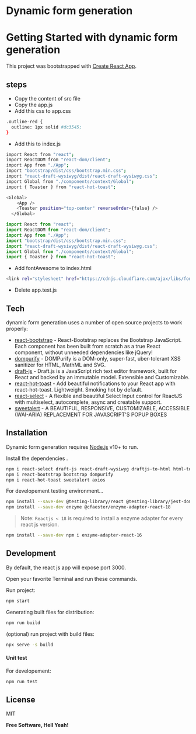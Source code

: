 # Dynamic form generation

# Getting Started with dynamic form generation

This project was bootstrapped with [Create React App](https://github.com/facebook/create-react-app).

## steps

- Copy the content of src file
- Copy the app.js
- Add this css to app.css

```sh
.outline-red {
  outline: 1px solid #dc3545;
}
```

- Add this to index.js

```sh
import React from "react";
import ReactDOM from "react-dom/client";
import App from "./App";
import "bootstrap/dist/css/bootstrap.min.css";
import "react-draft-wysiwyg/dist/react-draft-wysiwyg.css";
import Global from "./components/context/Global";
import { Toaster } from "react-hot-toast";
```

```sh
<Global>
    <App />
    <Toaster position="top-center" reverseOrder={false} />
  </Global>
```

```jsx
import React from "react";
import ReactDOM from "react-dom/client";
import App from "./App";
import "bootstrap/dist/css/bootstrap.min.css";
import "react-draft-wysiwyg/dist/react-draft-wysiwyg.css";
import Global from "./components/context/Global";
import { Toaster } from "react-hot-toast";
```

- Add fontAwesome to index.html

```sh
<link rel="stylesheet" href="https://cdnjs.cloudflare.com/ajax/libs/font-awesome/6.2.1/css/all.min.css" />
```

- Delete app.test.js

## Tech

dynamic form generation uses a number of open source projects to work properly:

- [react-bootstrap](https://react-bootstrap.github.io/) - React-Bootstrap replaces the Bootstrap JavaScript. Each component has been built from scratch as a true React component, without unneeded dependencies like jQuery!
- [dompurify](https://github.com/cure53/DOMPurify) - DOMPurify is a DOM-only, super-fast, uber-tolerant XSS sanitizer for HTML, MathML and SVG.
- [draft-js](https://github.com/facebookarchive/draft-js) - Draft.js is a JavaScript rich text editor framework, built for React and backed by an immutable model. Extensible and Customizable.
- [react-hot-toast](https://react-hot-toast.com/) - Add beautiful notifications to your React app with react-hot-toast. Lightweight. Smoking hot by default.
- [react-select](https://react-select.com/home) - A flexible and beautiful Select Input control for ReactJS with multiselect, autocomplete, async and creatable support.
- [sweetalert](https://sweetalert2.github.io/) - A BEAUTIFUL, RESPONSIVE, CUSTOMIZABLE, ACCESSIBLE (WAI-ARIA) REPLACEMENT FOR JAVASCRIPT'S POPUP BOXES

## Installation

Dynamic form generation requires [Node.js](https://nodejs.org/) v10+ to run.

Install the dependencies .

```sh
npm i react-select draft-js react-draft-wysiwyg draftjs-to-html html-to-draftjs
npm i react-bootstrap bootstrap dompurify
npm i react-hot-toast sweetalert axios
```

For developement testing environment...

```sh
npm install --save-dev @testing-library/react @testing-library/jest-dom react-test-renderer
npm install --save-dev enzyme @cfaester/enzyme-adapter-react-18
```

> Note: `Reactjs < 18` is required to install a enzyme adapter for every react js version.

```sh
npm install --save-dev npm i enzyme-adapter-react-16
```

## Development

By default, the react js app will expose port 3000.

Open your favorite Terminal and run these commands.

Run project:

```sh
npm start
```

Generating built files for distribution:

```sh
npm run build
```

(optional) run project with build files:

```sh
npx serve -s build
```

#### Unit test

For developement:

```sh
npm run test
```

## License

MIT

**Free Software, Hell Yeah!**
